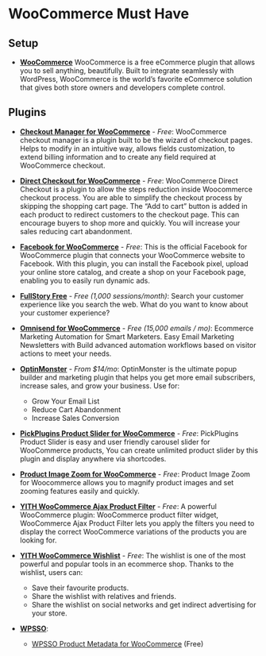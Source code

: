 # WooCommerce Must Have

## Setup

* [**WooCommerce**](https://woocommerce.com)
WooCommerce is a free eCommerce plugin that allows you to sell anything, beautifully. Built to integrate seamlessly 
with WordPress, WooCommerce is the world’s favorite eCommerce solution that gives both store owners and developers 
complete control.



## Plugins

* [**Checkout Manager for WooCommerce**](https://wordpress.org/plugins/woocommerce-checkout-manager/) - _Free_:
  WooCommerce checkout manager is a plugin built to be the wizard of
  checkout pages. Helps to modify in an intuitive way, allows fields
  customization, to extend billing information and to create any field
  required at WooCommerce checkout.

* [**Direct Checkout for WooCommerce**](https://wordpress.org/plugins/woocommerce-direct-checkout/) - _Free_: WooCommerce
  Direct Checkout is a plugin to allow the steps reduction inside Woocommerce checkout process. You are able to 
  simplify the checkout process by skipping the shopping cart page. The “Add to cart” button is added in each product 
  to redirect customers to the checkout page. This can encourage buyers to shop more and quickly. You will increase 
  your sales reducing cart abandonment.

* [**Facebook for WooCommerce**](https://www.fullstory.com/free) - _Free_:
  This is the official Facebook for WooCommerce plugin that connects
  your WooCommerce website to Facebook. With this plugin, you can
  install the Facebook pixel, upload your online store catalog, and
  create a shop on your Facebook page, enabling you to easily run
  dynamic ads.

* [**FullStory  Free**](https://www.fullstory.com/free) - _Free (1,000 sessions/month)_: Search your customer experience
  like you search the web. What do you want to know about your customer experience?

* [**Omnisend for WooCommerce**](https://wordpress.org/plugins/omnisend-connect/) - _Free (15,000 emails / mo)_:
  Ecommerce Marketing Automation for Smart Marketers. Easy Email Marketing Newsletters with Build advanced automation 
  workflows based on visitor actions to meet your needs.

* [**OptinMonster**](https://wordpress.org/plugins/optinmonster/) - _From $14/mo_: OptinMonster is the ultimate popup 
  builder and marketing plugin that helps you get more email subscribers, increase sales, and grow your business. Use 
  for:
  - Grow Your Email List
  - Reduce Cart Abandonment
  - Increase Sales Conversion

* [**PickPlugins Product Slider for WooCommerce**](https://wordpress.org/plugins/woocommerce-products-slider/) - _Free_: 
  PickPlugins Product Slider is easy and user friendly carousel slider for WooCommerce products, You can create 
  unlimited product slider by this plugin and display anywhere via shortcodes.

* [**Product Image Zoom for WooCommerce**](https://wordpress.org/plugins/woocommerce-image-zoom/) - _Free_: 
  Product Image Zoom for Woocommerce allows you to magnify product images and set zooming features easily and quickly.

* [**YITH WooCommerce Ajax Product Filter**](https://wordpress.org/plugins/yith-woocommerce-ajax-navigation/) - _Free_: 
  A powerful WooCommerce plugin: WooCommerce product filter widget, WooCommerce Ajax Product Filter lets you apply the 
  filters you need to display the correct WooCommerce variations of the products you are looking for.

* [**YITH WooCommerce Wishlist**](https://wordpress.org/plugins/yith-woocommerce-wishlist/) - _Free_: The wishlist is 
  one of the most powerful and popular tools in an ecommerce shop. Thanks to the wishlist, users can: 
  - Save their favourite products.
  - Share the wishlist with relatives and friends.
  - Share the wishlist on social networks and get indirect advertising for your store.

* [**WPSSO**](https://wpsso.com):
    * [WPSSO Product Metadata for WooCommerce](https://wordpress.org/plugins/wpsso-wc-metadata/) (Free)
